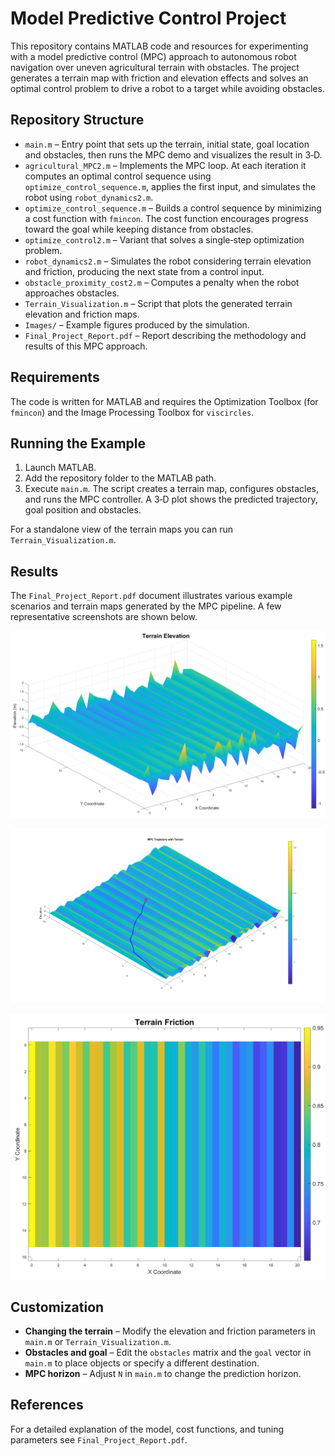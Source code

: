# Model Predictive Control Project

This repository contains MATLAB code and resources for experimenting with a model predictive control (MPC) approach to autonomous robot navigation over uneven agricultural terrain with obstacles. The project generates a terrain map with friction and elevation effects and solves an optimal control problem to drive a robot to a target while avoiding obstacles.

## Repository Structure

- `main.m` – Entry point that sets up the terrain, initial state, goal location and obstacles, then runs the MPC demo and visualizes the result in 3‑D.
- `agricultural_MPC2.m` – Implements the MPC loop. At each iteration it computes an optimal control sequence using `optimize_control_sequence.m`, applies the first input, and simulates the robot using `robot_dynamics2.m`.
- `optimize_control_sequence.m` – Builds a control sequence by minimizing a cost function with `fmincon`. The cost function encourages progress toward the goal while keeping distance from obstacles.
- `optimize_control2.m` – Variant that solves a single‑step optimization problem.
- `robot_dynamics2.m` – Simulates the robot considering terrain elevation and friction, producing the next state from a control input.
- `obstacle_proximity_cost2.m` – Computes a penalty when the robot approaches obstacles.
- `Terrain_Visualization.m` – Script that plots the generated terrain elevation and friction maps.
- `Images/` – Example figures produced by the simulation.
- `Final_Project_Report.pdf` – Report describing the methodology and results of this MPC approach.

## Requirements

The code is written for MATLAB and requires the Optimization Toolbox (for `fmincon`) and the Image Processing Toolbox for `viscircles`.

## Running the Example

1. Launch MATLAB.
2. Add the repository folder to the MATLAB path.
3. Execute `main.m`. The script creates a terrain map, configures obstacles, and runs the MPC controller. A 3‑D plot shows the predicted trajectory, goal position and obstacles.

For a standalone view of the terrain maps you can run `Terrain_Visualization.m`.

## Results

The `Final_Project_Report.pdf` document illustrates various example scenarios and
terrain maps generated by the MPC pipeline. A few representative screenshots are
shown below.

![Terrain elevation and path](Images/Terrain_Visulaization_3d.png)

![MPC trajectory toward a goal](Images/1obstacle_57_goal_1010_3d.png)

![Friction coefficient map](Images/Friction_Visualization.png)

## Customization

- **Changing the terrain** – Modify the elevation and friction parameters in `main.m` or `Terrain_Visualization.m`.
- **Obstacles and goal** – Edit the `obstacles` matrix and the `goal` vector in `main.m` to place objects or specify a different destination.
- **MPC horizon** – Adjust `N` in `main.m` to change the prediction horizon.

## References

For a detailed explanation of the model, cost functions, and tuning parameters see `Final_Project_Report.pdf`.

